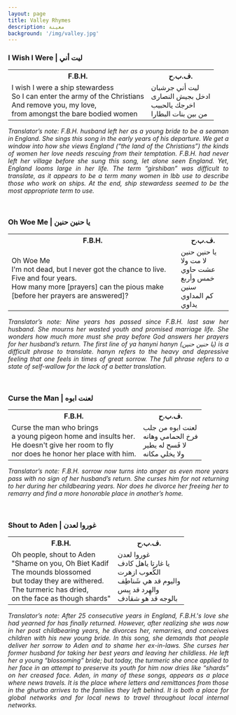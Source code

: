 ```yaml
---
layout: page
title: Valley Rhymes
description: معينة
background: '/img/valley.jpg'
---
```

<!-- I wish I Were-->
<html>
<head>
<style>
table {
  width: 100%;
  border: ;
}
</style>
</head>
<body>

<h3>I Wish I Were | ليت أني  </h3>
<table>
  <tr>
    <th>F.B.H.</th>
  <right><th>ف.ب.ح.</th></right>
  </tr>
  <tr>
    <td>I wish I were a ship stewardess
<br>So I can enter the army of the Christians
<br>And remove you, my love,
<br>from amongst the bare bodied women

</td>
    <td>
<right>
ليت أني جرشبان
<br>ادخل بجيش النصارى
<br>اخرجك يالحبيب
<br>من بين بنات البطارا
<br>
</right>
</td>
  </tr>
</table>
<p align="justify">
<i>Translator’s note: F.B.H. husband left her as a young bride to be a seaman in England. She sings this song in the early years of his departure. We get a window into how she views England (“the land of the Christians”) the kinds of women her love needs rescuing from their temptation. F.B.H. had never left her village before she sung this song, let alone seen England. Yet, England looms large in her life. The term “<i>girshiban</i>” was difficult to translate, as it appears to be a term many women in Ibb use to describe those who work on ships. At the end, ship stewardess seemed to be the most appropriate term to use.</i>
</p>
</body>
</html>
<p>
</p>
<br>

<!--Oh woe me-->
<html>
<head>
<style>
table {
  width: 100%;
  border: ;
}
</style>
</head>
<body>

<h3>Oh Woe Me | يا حنين حنين </h3>
<table>
  <tr>
    <th>F.B.H.</th>
  <right><th>ف.ب.ح.</th></right>
  </tr>
  <tr>
    <td>Oh Woe Me
<br>I'm not dead, but I never got the chance to live.
<br>Five and four years.
<br>How many more [prayers] can the pious make [before her prayers are answered]?


</td>
    <td>
<right>
يا حنين حنين
<br>لا مت ولا عشت حاوي
<br>خمس وأربع سنين
<br>كم المداوي يداوي
<br>
</right>
</td>
  </tr>
</table>
<p align="justify">
<i>Translator’s note: Nine years has passed since F.B.H. last saw her husband. She mourns her wasted youth and promised marriage life. She wonders how much more must she pray before God answers her prayers for her husband’s return. The first line of <i>ya hanyni hanyn</i> (يا حنين حنين) is a difficult phrase to translate. <i>hanyn</i> refers to the heavy and depressive feeling that one feels in times of great sorrow. The full phrase refers to a state of self-wallow for the lack of a better translation.</i>
</p>
</body>
</html>
<p>
</p>
<br>

<!-- Curse the man -->
<html>
<head>
<style>
table {
  width: 100%;
  border: ;
}
</style>
</head>
<body>

<h3>Curse the Man | لعنت ابوه </h3>
<table>
  <tr>
    <th>F.B.H.</th>
  <right><th>ف.ب.ح.</th></right>
  </tr>
  <tr>
    <td>Curse the man who brings
<br>a young pigeon home and insults her.
<br>He doesn't give her room to fly
<br>nor does he honor her place with him.


</td>
    <td>
<right>
لعنت ابوه من جلب
<br>فرخ الحمامي وهانه
<br>لا فَسح له يطير
<br>ولا يخلي مكانه
<br>
</right>
</td>
  </tr>
</table>
<p align="justify">
<i>Translator’s note: F.B.H. sorrow now turns into anger as even more years pass with no sign of her husband’s return. She curses him for not returning to her during her childbearing years. Nor does he divorce her freeing her to remarry and find a more honorable place in another’s home.</i>
</p>
</body>
</html>
<p>
</p>
<br>

<!-- Shout to Aden -->
<html>
<head>
<style>
table {
  width: 100%;
  border: ;
}
</style>
</head>
<body>

<h3>Shout to Aden | غوروا لعدن</h3>
<table>
  <tr>
    <th>F.B.H.</th>
  <right><th>ف.ب.ح.</th></right>
  </tr>
  <tr>
    <td>Oh people, shout to Aden
<br>"Shame on you, Oh Biet Kadif
<br>The mounds blossomed
<br>but today they are withered.
<br>The turmeric has dried,
<br>on the face as though shards"

</td>
    <td>
<right>
غوروا لعدن
<br> يا غارتا ياهل كادف
<br> الكُعوب  ازهرت
<br> واليوم قد هي شَناطِف
<br> والهِرد قد يِبس
<br>بالوجه قد هو شقادف

<br>
</right>
</td>
  </tr>
</table>
<p align="justify">
<i>Translator’s note: After 25 consecutive years in England, F.B.H.'s  love she had yearned for has finally returned. However, after realizing she was now in her post childbearing years, he divorces her, remarries, and conceives children with his new young bride. In this song, she demands that people deliver her sorrow to Aden and to shame her ex-in-laws. She curses her former husband for taking her best years and leaving her childless. He left her a young “blossoming” bride; but today, the turmeric she once applied to her face in an attempt to preserve its youth for him now dries like “shards” on her creased face. Aden, in many of these songs, appears as a place where news travels. It is the place where letters and remittances from those in the <i>ghurba</i> arrives to the families they left behind. It is both a place for global networks and for local news to travel throughout local internal networks.</i>
</p>
</body>
</html>
<p>
</p>
<br>
